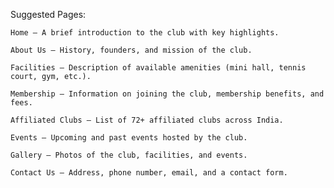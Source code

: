 
Suggested Pages:

    Home – A brief introduction to the club with key highlights.

    About Us – History, founders, and mission of the club.

    Facilities – Description of available amenities (mini hall, tennis court, gym, etc.).

    Membership – Information on joining the club, membership benefits, and fees.

    Affiliated Clubs – List of 72+ affiliated clubs across India.

    Events – Upcoming and past events hosted by the club.

    Gallery – Photos of the club, facilities, and events.

    Contact Us – Address, phone number, email, and a contact form.